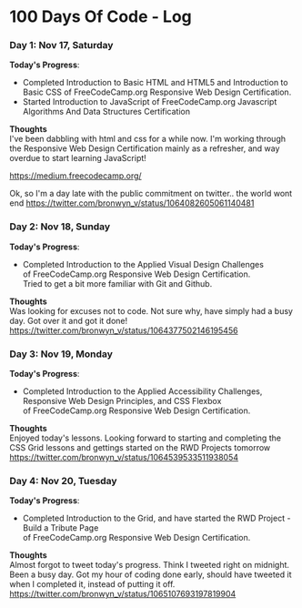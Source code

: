 # 100 Days Of Code - Log

### Day 1: Nov 17, Saturday

**Today's Progress**:  
- Completed Introduction to Basic HTML and HTML5 and Introduction to Basic CSS
of FreeCodeCamp.org Responsive Web Design Certification.  
- Started Introduction to JavaScript of FreeCodeCamp.org Javascript Algorithms And Data Structures Certification

**Thoughts**  
I've been dabbling with html and css for a while now. I'm working through the Responsive Web Design Certification mainly as a refresher, and way overdue to start learning JavaScript!

https://medium.freecodecamp.org/

Ok, so I'm a day late with the public commitment on twitter.. the world wont end
https://twitter.com/bronwyn_v/status/1064082605061140481

### Day 2: Nov 18, Sunday

**Today's Progress**:  
- Completed Introduction to the Applied Visual Design Challenges  
of FreeCodeCamp.org Responsive Web Design Certification.  
Tried to get a bit more familiar with Git and Github.

**Thoughts**  
Was looking for excuses not to code. Not sure why, have simply had a busy day. Got over it and got it done! 
https://twitter.com/bronwyn_v/status/1064377502146195456

### Day 3: Nov 19, Monday

**Today's Progress**:  
- Completed Introduction to the Applied Accessibility Challenges, Responsive Web Design Principles, and CSS Flexbox    
of FreeCodeCamp.org Responsive Web Design Certification.

**Thoughts**  
Enjoyed today's lessons. Looking forward to starting and completing the CSS Grid lessons and gettings started on the RWD Projects tomorrow  
https://twitter.com/bronwyn_v/status/1064539533511938054

### Day 4: Nov 20, Tuesday

**Today's Progress**:  
- Completed Introduction to the Grid, and have started the RWD Project - Build a Tribute Page    
of FreeCodeCamp.org Responsive Web Design Certification.

**Thoughts**  
Almost forgot to tweet today's progress. Think I tweeted right on midnight. Been a busy day. Got my hour of coding done early, should have tweeted it when I completed it, instead of putting it off. 
https://twitter.com/bronwyn_v/status/1065107693197819904

